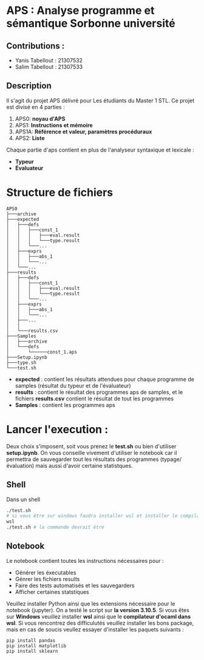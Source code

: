 # APS : Analyse programme et sémantique Sorbonne université 
## Contributions  : 

-   Yanis Tabellout : 21307532
-   Salim Tabellout : 21307533
## Description
Il s'agit du projet APS délivré pour Les étudiants du Master 1 STL. Ce projet est divisé en 4 parties : 

1. APS0: **noyau d'APS**
2. APS1: **Instructions et mémoire**
3. APS1A: **Référence et valeur, paramètres procéduraux**
4. APS2: **Liste**

Chaque partie d'aps contient en plus de l'analyseur syntaxique et lexicale : 
-   **Typeur** 
-   **Évaluateur** 

# Structure de fichiers 
```
APS0
├───archive
├───expected
│   ├───defs
│   │   ├───const_1
│   │   │   ├───eval.result
│   │   │   └───type.result
│   │   └───...
│   ├───exprs
│   │   ├───abs_1
│   │   └───...
│   └───...
├───results
│   ├───defs
│   │   ├───const_1
│   │   │   ├───eval.result
│   │   │   └───type.result
│   │   └───...
│   ├───exprs
│   │   ├───abs_1
│   │   └───...
│   ├───...
│   │
│   └───results.csv
├───Samples
│   ├───archive
│   └───defs
│       └──────const_1.aps
├───Setup.ipynb
├───type.sh
└───test.sh
```

-   **expected** : contient les résultats attendues pour chaque programme de samples (résultat du typeur et de l'évaluateur)
-   **results** : contient le résultat des programmes aps de samples, et le fichiers **results.csv** contient le résultat de tout les programmes
-   **Samples** : contient les programmes aps

# Lancer l'execution : 
Deux choix s'imposent, soit vous prenez le **test.sh** ou bien d'utiliser **setup.ipynb**. On vous conseille vivement d'utiliser le notebook car il permettra de sauvegarder tout les résultats des programmes (typage/évaluation) mais aussi d'avoir certaine statistques.
## Shell 
Dans un shell 
```bash
./test.sh
# si vous être sur windows faudra installer wsl et installer le compilateur d'ocaml puis faire  : 
wsl 
./test.sh # la commande devrait être 

``` 


## Notebook
Le notebook contient toutes les instructions nécessaires pour : 

-   Générer les éxecutables
-   Génrer les fichiers results
-   Faire des tests automatisés et les sauvegarders 
-   Afficher certaines statstiques

Veuillez installer Python ainsi que les extensions nécessaire pour le notebook (jupyter). On a testé le script sur **la version 3.10.5**.
Si vous êtes sur **Windows** veuillez installer **wsl** ainsi que le **compilateur d'ocaml dans wsl**. Si vous rencontrez des difficulutés veuillez installer les bons package, mais en cas de soucis veullez essayer d'installer les paquets suivants : 
```shell
pip install pandas 
pip install matplotlib 
pip install sklearn 
```

